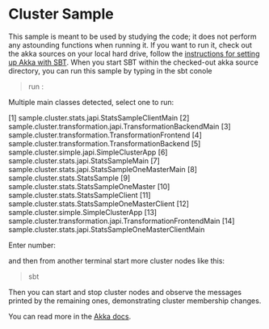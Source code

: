 Cluster Sample
==============

This sample is meant to be used by studying the code; it does not perform any
astounding functions when running it. If you want to run it, check out the akka
sources on your local hard drive, follow the [instructions for setting up Akka
with SBT](http://doc.akka.io/docs/akka/current/intro/getting-started.html).
When you start SBT within the checked-out akka source directory, you can run
this sample by typing in the sbt conole

   >run 
   >:

Multiple main classes detected, select one to run:

 [1] sample.cluster.stats.japi.StatsSampleClientMain
 [2] sample.cluster.transformation.japi.TransformationBackendMain
 [3] sample.cluster.transformation.TransformationFrontend
 [4] sample.cluster.transformation.TransformationBackend
 [5] sample.cluster.simple.japi.SimpleClusterApp
 [6] sample.cluster.stats.japi.StatsSampleMain
 [7] sample.cluster.stats.japi.StatsSampleOneMasterMain
 [8] sample.cluster.stats.StatsSample
 [9] sample.cluster.stats.StatsSampleOneMaster
 [10] sample.cluster.stats.StatsSampleClient
 [11] sample.cluster.stats.StatsSampleOneMasterClient
 [12] sample.cluster.simple.SimpleClusterApp
 [13] sample.cluster.transformation.japi.TransformationFrontendMain
 [14] sample.cluster.stats.japi.StatsSampleOneMasterClientMain

Enter number:


and then from another terminal start more cluster nodes like this:

  >sbt 

Then you can start and stop cluster nodes and observe the messages printed by
the remaining ones, demonstrating cluster membership changes.

You can read more in the [Akka docs](http://akka.io/docs).
